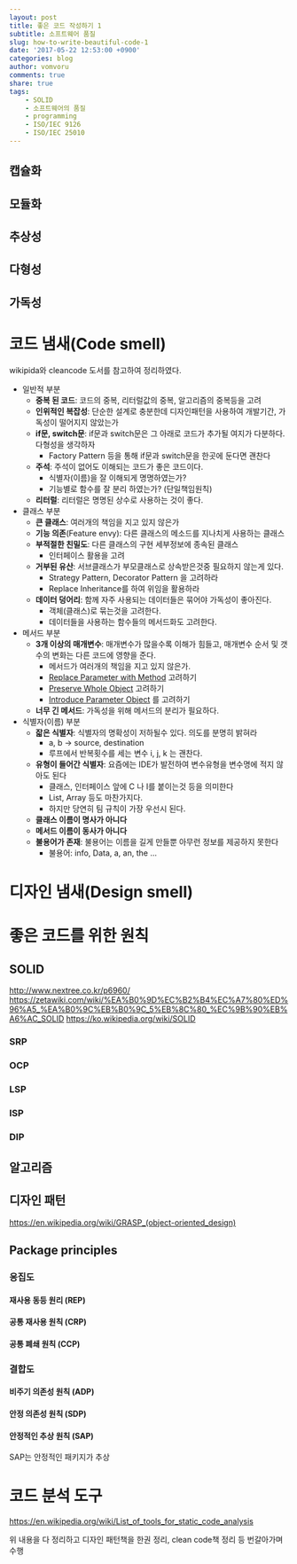 ```yaml
---
layout: post
title: 좋은 코드 작성하기 1
subtitle: 소프트웨어 품질
slug: how-to-write-beautiful-code-1
date: '2017-05-22 12:53:00 +0900'
categories: blog
author: vomvoru
comments: true
share: true
tags:
    - SOLID
    - 소프트웨어의 품질
    - programming
    - ISO/IEC 9126
    - ISO/IEC 25010
---
```


## 캡슐화

## 모듈화

## 추상성

## 다형성

## 가독성

##

# 코드 냄새(Code smell)

wikipida와 cleancode 도서를 참고하여 정리하였다.

* 일반적 부분
  * **중복 된 코드**: 코드의 중복, 리터럴값의 중복, 알고리즘의 중복등을 고려
  * **인위적인 복잡성**: 단순한 설계로 충분한데 디자인패턴을 사용하여 개발기간, 가독성이 떨어지지 않았는가
  * **if문, switch문**: if문과 switch문은 그 아래로 코드가 추가될 여지가 다분하다. 다형성을 생각하자
      * Factory Pattern 등을 통해 if문과 switch문을 한곳에 둔다면 괜찬다
  * **주석**: 주석이 없어도 이해되는 코드가 좋은 코드이다.
      * 식별자(이름)을 잘 이해되게 명명하였는가?
      * 기능별로 함수를 잘 분리 하였는가? (단일책임원칙)
  * **리터럴**: 리터럴은 명명된 상수로 사용하는 것이 좋다.
* 클래스 부분
  * **큰 클래스**: 여러개의 책임을 지고 있지 않은가
  * **기능 의존**(Feature envy): 다른 클래스의 메소드를 지나치게 사용하는 클래스
  * **부적절한 친밀도**: 다른 클래스의 구현 세부정보에 종속된 클래스
      * 인터페이스 활용을 고려
  * **거부된 유산**: 서브클래스가 부모클래스로 상속받은것중 필요하지 않는게 있다.
      * Strategy Pattern, Decorator Pattern 을 고려하라
      * Replace Inheritance를 하여 위임을 활용하라
  * **데이터 덩어리**: 함께 자주 사용되는 데이터들은 묶어야 가독성이 좋아진다.
      * 객체(클래스)로 묶는것을 고려한다.
      * 데이터들을 사용하는 함수들의 메서드화도 고려한다.
* 메서드 부분
  * **3개 이상의 매개변수**: 매개변수가 많을수록 이해가 힘들고, 매개변수 순서 및 갯수의 변화는 다른 코드에 영향을 준다.
      * 메서드가 여러개의 책임을 지고 있지 않은가.
      * [Replace Parameter with Method](https://refactoring.com/catalog/replaceParameterWithMethod.html) 고려하기
      * [Preserve Whole Object](https://refactoring.com/catalog/preserveWholeObject.html) 고려하기
      * [Introduce Parameter Object](https://refactoring.com/catalog/introduceParameterObject.html) 를 고려하기
  * **너무 긴 메서드**: 가독성을 위해 메서드의 분리가 필요하다.
* 식별자(이름) 부분
  * **잛은 식별자**: 식별자의 명확성이 저하될수 있다. 의도를 분명히 밝혀라
    * a, b -> source, destination
    * 루프에서 반복횟수를 세는 변수 i, j, k 는 괜찬다.
  * **유형이 들어간 식별자**: 요즘에는 IDE가 발전하여 변수유형을 변수명에 적지 않아도 된다
    * 클래스, 인터페이스 앞에 C 나 I를 붙이는것 등을 의미한다
    * List, Array 등도 마찬가지다.
    * 하지만 당연히 팀 규칙이 가장 우선시 된다.
  * **클래스 이름이 명사가 아니다**
  * **메서드 이름이 동사가 아니다**
  * **불용어가 존재**: 불용어는 이름을 길게 만들뿐 아무런 정보를 제공하지 못한다
    * 불용어: info, Data, a, an, the ...

# 디자인 냄새(Design smell)

# 좋은 코드를 위한 원칙

## SOLID

http://www.nextree.co.kr/p6960/
https://zetawiki.com/wiki/%EA%B0%9D%EC%B2%B4%EC%A7%80%ED%96%A5_%EA%B0%9C%EB%B0%9C_5%EB%8C%80_%EC%9B%90%EB%A6%AC_SOLID
https://ko.wikipedia.org/wiki/SOLID

### SRP

### OCP

### LSP

### ISP

### DIP

## 알고리즘

## 디자인 패턴

https://en.wikipedia.org/wiki/GRASP_(object-oriented_design)

## Package principles

### 응집도

#### 재사용 동등 원리 (REP)

#### 공통 재사용 원칙 (CRP)

#### 공통 폐쇄 원칙 (CCP)

### 결합도

#### 비주기 의존성 원칙 (ADP)

#### 안정 의존성 원칙 (SDP)

#### 안정적인 추상 원칙 (SAP)

SAP는 안정적인 패키지가 추상

# 코드 분석 도구
https://en.wikipedia.org/wiki/List_of_tools_for_static_code_analysis

위 내용을 다 정리하고 디자인 패턴책을 한권 정리, clean code책 정리 등 번갈아가며 수행
